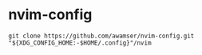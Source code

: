 # nvim-config

```
git clone https://github.com/awamser/nvim-config.git "${XDG_CONFIG_HOME:-$HOME/.config}"/nvim
```
